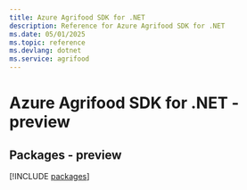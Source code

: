 ```yaml
---
title: Azure Agrifood SDK for .NET
description: Reference for Azure Agrifood SDK for .NET
ms.date: 05/01/2025
ms.topic: reference
ms.devlang: dotnet
ms.service: agrifood
---
```

# Azure Agrifood SDK for .NET - preview
## Packages - preview
[!INCLUDE [packages](agrifood-index.md)]